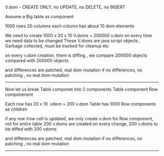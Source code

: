 V.dom - CREATE ONLY, no UPDATE, no DELETE, no INSERT

Assume a Big table as component 

1000 rows
20 columns 
each column has about 10 dom elements

We need to create 1000 x 20 x 10 V.doms = 200000 v.dom on every time we need data to be changed
These V.doms are java script objects , Garbage collected, must be tracked for cleanup etc 

on every v.dom creation, there is diffing , we compare 200000 objects compared with 200000 objects

and differences are patched, real dom mutation
if no differences, no patching , no real dom mutation

------

Now let us break Table componet into 2 components
   Table component 
   Row componenent

   Each row has 20 x 10 .vdom = 200 v.dom 
   Table has 1000 Row components as children


   if any row /row cell is updated, 
    we only create v.dom for Row component, not for entire table
       200 v.doms are created on every change,
       200 v.doms to be diffed with 200 vdoms


and differences are patched, real dom mutation
if no differences, no patching , no real dom mutation

------